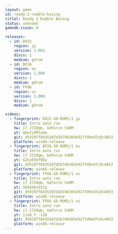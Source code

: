 ```yaml
---
layout: game
id: ready-2-rumble-boxing
titlel: Ready 2 Rumble Boxing
status: unknown
gamedb-issue: 0

releases:
  - id: D015
    region: jp
    version: 1.001
    discs: 1
    medium: gdrom
  - id: BF2A
    region: eu
    version: 1.000
    discs: 1
    medium: gdrom
  - id: FF66
    region: us
    version: 1.000
    discs: 1
    medium: gdrom

videos:
  - fingerprint: D015 GD-ROM1/1 jp
    title: Intro auto run
    hw: i7 2720qm, GeForce 540M
    yt: qbwJj6MlqUw
    git: d59197f84353d7d2b746383e9277d9ed7c8c4053
    platform: win86-release
  - fingerprint: BF2A GD-ROM1/1 eu
    title: Intro auto run
    hw: i7 2720qm, GeForce 540M
    yt: GZCp93ef9Ew
    git: d59197f84353d7d2b746383e9277d9ed7c8c4053
    platform: win86-release
  - fingerprint: FF66 GD-ROM1/1 us
    title: Intro auto run
    hw: i7 2720qm, GeForce 540M
    yt: SE4ahAsEZzg
    git: d59197f84353d7d2b746383e9277d9ed7c8c4053
    platform: win86-release
  - fingerprint: FF66 GD-ROM1/1 us
    title: Intro auto run
    hw: i7 2720qm, GeForce 540M
    yt: 1Jx8_Y_-1Z8
    git: d59197f84353d7d2b746383e9277d9ed7c8c4053
    platform: win86-release
---
```

